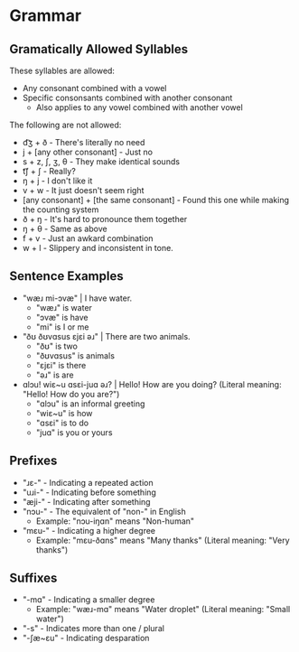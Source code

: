 # Grammar
## Gramatically Allowed Syllables
These syllables are allowed: 
* Any consonant combined with a vowel
* Specific consonsants combined with another consonant
    * Also applies to any vowel combined with another vowel

The following are not allowed:
* d͡ʒ + ð - There's literally no need
* j + [any other consonant] - Just no
* s + z, ʃ, ʒ, θ - They make identical sounds
* t͡ʃ + ʃ - Really?
* ŋ + j - I don't like it 
* v + w - It just doesn't seem right
* [any consonant] + [the same consonant] - Found this one while making the counting system
* ð + ŋ - It's hard to pronounce them together
* ŋ + θ - Same as above
* f + v - Just an awkard combination
* w + l - Slippery and inconsistent in tone.

## Sentence Examples
* "wæɹ mi-ɔvæ" | I have water.
    * "wæɹ" is water
    * "ɔvæ" is have
    * "mi" is I or me
* "ðʊ ðʊvɑsus ɛjɛi əɹ" | There are two animals.
    * "ðʊ" is two
    * "ðʊvɑsus" is animals
    * "ɛjɛi" is there
    * "əɹ" is are
* ɑlɔu! wiɛ~u ɑsɛi-juɑ əɹ? | Hello! How are you doing? (Literal meaning: "Hello! How do you are?")
    * "ɑlɔu" is an informal greeting
    * "wiɛ~u" is how
    * "ɑsɛi" is to do
    * "juɑ" is you or yours

## Prefixes
* "ɹɛ-" - Indicating a repeated action
* "uɹi-" - Indicating before something
* "æji-" - Indicating after something
* "nɔu-" - The equivalent of "non-" in English
    * Example: "nɔu-iŋɑn" means "Non-human"
* "mɛu-" - Indicating a higher degree
    * Example: "mɛu-ðɑns" means "Many thanks" (Literal meaning: "Very thanks")

## Suffixes
* "-mɑ" - Indicating a smaller degree
    * Example: "wæɹ-mɑ" means "Water droplet" (Literal meaning: "Small water")
* "-s" - Indicates more than one / plural
* "-ʃæ~ɛu" - Indicating desparation